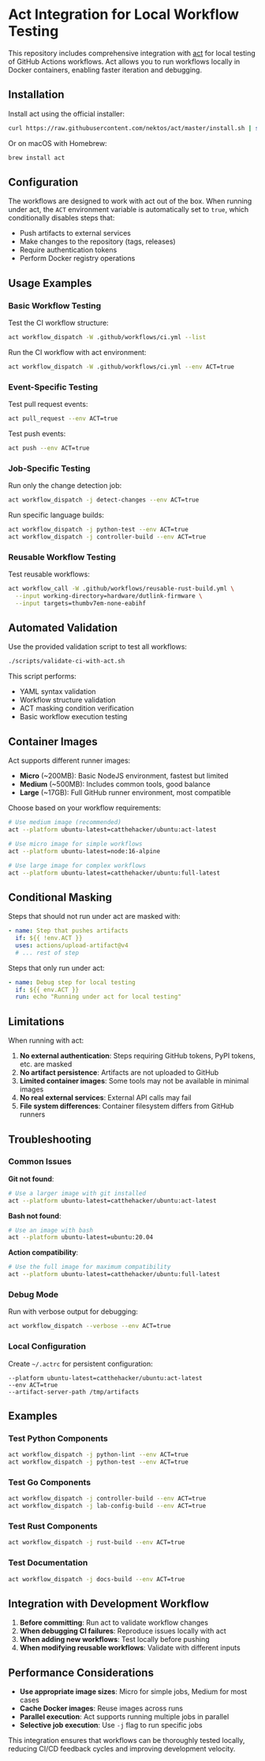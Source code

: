 # Act Integration for Local Workflow Testing

This repository includes comprehensive integration with [act](https://github.com/nektos/act) for local testing of GitHub Actions workflows. Act allows you to run workflows locally in Docker containers, enabling faster iteration and debugging.

## Installation

Install act using the official installer:

```bash
curl https://raw.githubusercontent.com/nektos/act/master/install.sh | sudo bash
```

Or on macOS with Homebrew:

```bash
brew install act
```

## Configuration

The workflows are designed to work with act out of the box. When running under act, the `ACT` environment variable is automatically set to `true`, which conditionally disables steps that:

- Push artifacts to external services
- Make changes to the repository (tags, releases)
- Require authentication tokens
- Perform Docker registry operations

## Usage Examples

### Basic Workflow Testing

Test the CI workflow structure:
```bash
act workflow_dispatch -W .github/workflows/ci.yml --list
```

Run the CI workflow with act environment:
```bash
act workflow_dispatch -W .github/workflows/ci.yml --env ACT=true
```

### Event-Specific Testing

Test pull request events:
```bash
act pull_request --env ACT=true
```

Test push events:
```bash
act push --env ACT=true
```

### Job-Specific Testing

Run only the change detection job:
```bash
act workflow_dispatch -j detect-changes --env ACT=true
```

Run specific language builds:
```bash
act workflow_dispatch -j python-test --env ACT=true
act workflow_dispatch -j controller-build --env ACT=true
```

### Reusable Workflow Testing

Test reusable workflows:
```bash
act workflow_call -W .github/workflows/reusable-rust-build.yml \
  --input working-directory=hardware/dutlink-firmware \
  --input targets=thumbv7em-none-eabihf
```

## Automated Validation

Use the provided validation script to test all workflows:

```bash
./scripts/validate-ci-with-act.sh
```

This script performs:
- YAML syntax validation
- Workflow structure validation
- ACT masking condition verification
- Basic workflow execution testing

## Container Images

Act supports different runner images:

- **Micro** (~200MB): Basic NodeJS environment, fastest but limited
- **Medium** (~500MB): Includes common tools, good balance
- **Large** (~17GB): Full GitHub runner environment, most compatible

Choose based on your workflow requirements:

```bash
# Use medium image (recommended)
act --platform ubuntu-latest=catthehacker/ubuntu:act-latest

# Use micro image for simple workflows
act --platform ubuntu-latest=node:16-alpine

# Use large image for complex workflows
act --platform ubuntu-latest=catthehacker/ubuntu:full-latest
```

## Conditional Masking

Steps that should not run under act are masked with:

```yaml
- name: Step that pushes artifacts
  if: ${{ !env.ACT }}
  uses: actions/upload-artifact@v4
  # ... rest of step
```

Steps that only run under act:

```yaml
- name: Debug step for local testing
  if: ${{ env.ACT }}
  run: echo "Running under act for local testing"
```

## Limitations

When running with act:

1. **No external authentication**: Steps requiring GitHub tokens, PyPI tokens, etc. are masked
2. **No artifact persistence**: Artifacts are not uploaded to GitHub
3. **Limited container images**: Some tools may not be available in minimal images
4. **No real external services**: External API calls may fail
5. **File system differences**: Container filesystem differs from GitHub runners

## Troubleshooting

### Common Issues

**Git not found**:
```bash
# Use a larger image with git installed
act --platform ubuntu-latest=catthehacker/ubuntu:act-latest
```

**Bash not found**:
```bash
# Use an image with bash
act --platform ubuntu-latest=ubuntu:20.04
```

**Action compatibility**:
```bash
# Use the full image for maximum compatibility
act --platform ubuntu-latest=catthehacker/ubuntu:full-latest
```

### Debug Mode

Run with verbose output for debugging:
```bash
act workflow_dispatch --verbose --env ACT=true
```

### Local Configuration

Create `~/.actrc` for persistent configuration:
```
--platform ubuntu-latest=catthehacker/ubuntu:act-latest
--env ACT=true
--artifact-server-path /tmp/artifacts
```

## Examples

### Test Python Components
```bash
act workflow_dispatch -j python-lint --env ACT=true
act workflow_dispatch -j python-test --env ACT=true
```

### Test Go Components
```bash
act workflow_dispatch -j controller-build --env ACT=true
act workflow_dispatch -j lab-config-build --env ACT=true
```

### Test Rust Components
```bash
act workflow_dispatch -j rust-build --env ACT=true
```

### Test Documentation
```bash
act workflow_dispatch -j docs-build --env ACT=true
```

## Integration with Development Workflow

1. **Before committing**: Run act to validate workflow changes
2. **When debugging CI failures**: Reproduce issues locally with act
3. **When adding new workflows**: Test locally before pushing
4. **When modifying reusable workflows**: Validate with different inputs

## Performance Considerations

- **Use appropriate image sizes**: Micro for simple jobs, Medium for most cases
- **Cache Docker images**: Reuse images across runs
- **Parallel execution**: Act supports running multiple jobs in parallel
- **Selective job execution**: Use `-j` flag to run specific jobs

This integration ensures that workflows can be thoroughly tested locally, reducing CI/CD feedback cycles and improving development velocity.